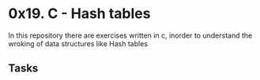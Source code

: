 # 0x19. C - Hash tables

In this repository there are exercises written in c, inorder
to understand the wroking of data structures like Hash tables

## Tasks
